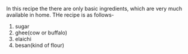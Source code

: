 In this recipe the there are only basic ingredients, which are very much available in home.
THe recipe is as follows-
1) sugar
2) ghee(cow or buffalo)
3) elaichi
4) besan(kind of flour)
